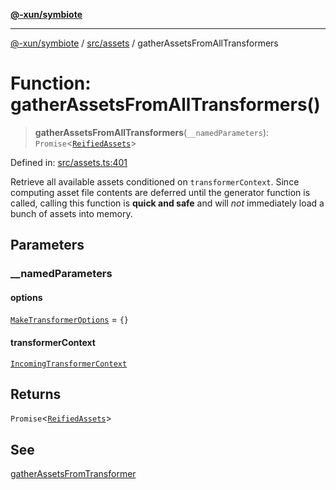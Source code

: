 [**@-xun/symbiote**](../../../README.md)

***

[@-xun/symbiote](../../../README.md) / [src/assets](../README.md) / gatherAssetsFromAllTransformers

# Function: gatherAssetsFromAllTransformers()

> **gatherAssetsFromAllTransformers**(`__namedParameters`): `Promise`\<[`ReifiedAssets`](../type-aliases/ReifiedAssets.md)\>

Defined in: [src/assets.ts:401](https://github.com/Xunnamius/symbiote/blob/e2a70374b9e5c61d555e2445ff09c823f586ccb3/src/assets.ts#L401)

Retrieve all available assets conditioned on `transformerContext`. Since
computing asset file contents are deferred until the generator function is
called, calling this function is **quick and safe** and will _not_
immediately load a bunch of assets into memory.

## Parameters

### \_\_namedParameters

#### options

[`MakeTransformerOptions`](../type-aliases/MakeTransformerOptions.md) = `{}`

#### transformerContext

[`IncomingTransformerContext`](../type-aliases/IncomingTransformerContext.md)

## Returns

`Promise`\<[`ReifiedAssets`](../type-aliases/ReifiedAssets.md)\>

## See

[gatherAssetsFromTransformer](gatherAssetsFromTransformer.md)
